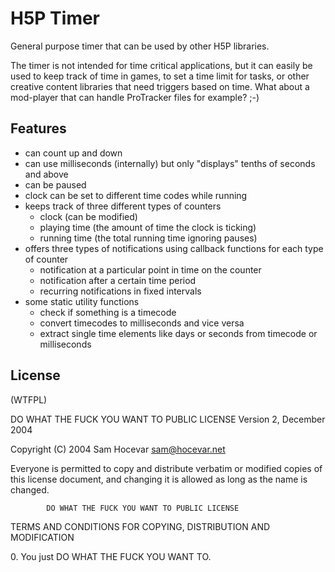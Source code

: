 H5P Timer
==========
General purpose timer that can be used by other H5P libraries.

The timer is not intended for time critical applications, but it can easily be used to keep track of time in games, to set a time limit for tasks, or other creative content libraries that need triggers based on time. What about a mod-player that can handle ProTracker files for example? ;-)

## Features
- can count up and down
- can use milliseconds (internally) but only "displays" tenths of seconds and above
- can be paused
- clock can be set to different time codes while running
- keeps track of three different types of counters
  - clock (can be modified)
  - playing time (the amount of time the clock is ticking)
  - running time (the total running time ignoring pauses)
- offers three types of notifications using callback functions for each type of counter
  - notification at a particular point in time on the counter
  - notification after a certain time period
  - recurring notifications in fixed intervals
- some static utility functions
  - check if something is a timecode
  - convert timecodes to milliseconds and vice versa
  - extract single time elements like days or seconds from timecode or milliseconds

## License

(WTFPL)

DO WHAT THE FUCK YOU WANT TO PUBLIC LICENSE 
                    Version 2, December 2004 

 Copyright (C) 2004 Sam Hocevar <sam@hocevar.net> 

 Everyone is permitted to copy and distribute verbatim or modified 
 copies of this license document, and changing it is allowed as long 
 as the name is changed. 

            DO WHAT THE FUCK YOU WANT TO PUBLIC LICENSE 
   TERMS AND CONDITIONS FOR COPYING, DISTRIBUTION AND MODIFICATION 

  0\. You just DO WHAT THE FUCK YOU WANT TO.
